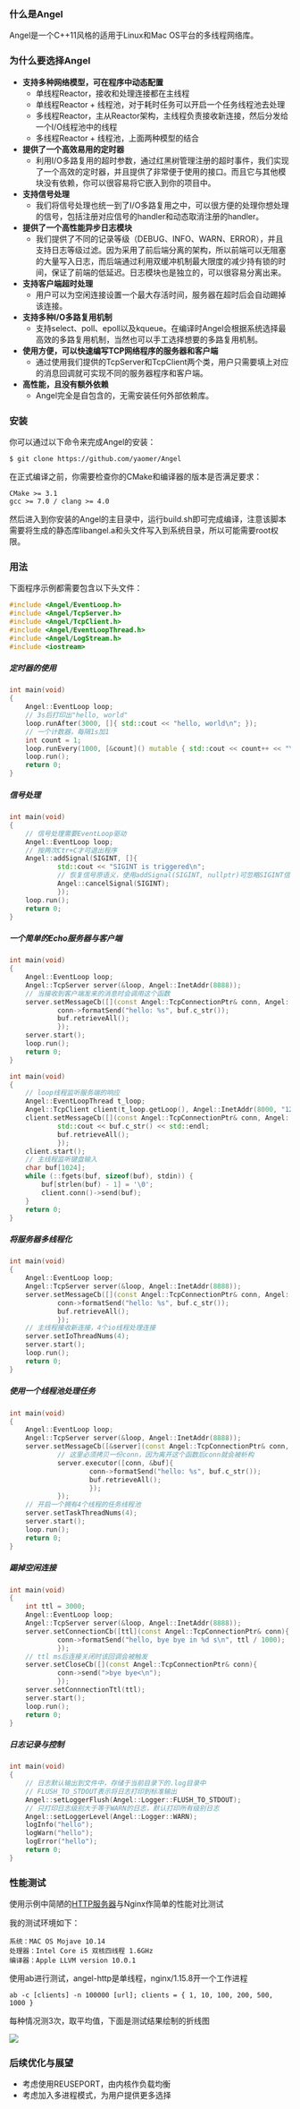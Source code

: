 ### 什么是Angel 
Angel是一个C++11风格的适用于Linux和Mac OS平台的多线程网络库。

### 为什么要选择Angel 
+ **支持多种网络模型，可在程序中动态配置**
    + 单线程Reactor，接收和处理连接都在主线程
    + 单线程Reactor + 线程池，对于耗时任务可以开启一个任务线程池去处理
    + 多线程Reactor，主从Reactor架构，主线程负责接收新连接，然后分发给一个I/O线程池中的线程
    + 多线程Reactor + 线程池，上面两种模型的结合
+ **提供了一个高效易用的定时器**
    + 利用I/O多路复用的超时参数，通过红黑树管理注册的超时事件，我们实现了一个高效的定时器，并且提供了非常便于使用的接口。而且它与其他模块没有依赖，你可以很容易将它嵌入到你的项目中。
+ **支持信号处理**
    + 我们将信号处理也统一到了I/O多路复用之中，可以很方便的处理你想处理的信号，包括注册对应信号的handler和动态取消注册的handler。
+ **提供了一个高性能异步日志模块**
    + 我们提供了不同的记录等级（DEBUG、INFO、WARN、ERROR），并且支持日志等级过滤。因为采用了前后端分离的架构，所以前端可以无阻塞的大量写入日志，而后端通过利用双缓冲机制最大限度的减少持有锁的时间，保证了前端的低延迟。日志模块也是独立的，可以很容易分离出来。
+ **支持客户端超时处理**
    + 用户可以为空闲连接设置一个最大存活时间，服务器在超时后会自动踢掉该连接。
+ **支持多种I/O多路复用机制**
    + 支持select、poll、epoll以及kqueue。在编译时Angel会根据系统选择最高效的多路复用机制，当然也可以手工选择想要的多路复用机制。
+ **使用方便，可以快速编写TCP网络程序的服务器和客户端**
    + 通过使用我们提供的TcpServer和TcpClient两个类，用户只需要填上对应的消息回调就可实现不同的服务器程序和客户端。
+ **高性能，且没有额外依赖**
    + Angel完全是自包含的，无需安装任何外部依赖库。

### 安装
你可以通过以下命令来完成Angel的安装：
```
$ git clone https://github.com/yaomer/Angel
```
在正式编译之前，你需要检查你的CMake和编译器的版本是否满足要求：
```
CMake >= 3.1
gcc >= 7.0 / clang >= 4.0
```
然后进入到你安装的Angel的主目录中，运行build.sh即可完成编译，注意该脚本需要将生成的静态库libangel.a和头文件写入到系统目录，所以可能需要root权限。

### 用法
下面程序示例都需要包含以下头文件：
```cpp
#include <Angel/EventLoop.h>
#include <Angel/TcpServer.h>
#include <Angel/TcpClient.h>
#include <Angel/EventLoopThread.h>
#include <Angel/LogStream.h>
#include <iostream>
```
##### 定时器的使用
```cpp
int main(void)
{
    Angel::EventLoop loop;
    // 3s后打印出"hello, world"
    loop.runAfter(3000, []{ std::cout << "hello, world\n"; });
    // 一个计数器，每隔1s加1
    int count = 1;
    loop.runEvery(1000, [&count]() mutable { std::cout << count++ << "\n"; });
    loop.run();
    return 0;
}
```
##### 信号处理
```cpp
int main(void)
{
    // 信号处理需要EventLoop驱动
    Angel::EventLoop loop;
    // 按两次Ctr+C才可退出程序
    Angel::addSignal(SIGINT, []{
            std::cout << "SIGINT is triggered\n";
            // 恢复信号原语义，使用addSignal(SIGINT, nullptr)可忽略SIGINT信号
            Angel::cancelSignal(SIGINT);
            });
    loop.run();
    return 0;
}
```
##### 一个简单的Echo服务器与客户端
```cpp
int main(void)
{
    Angel::EventLoop loop;
    Angel::TcpServer server(&loop, Angel::InetAddr(8888));
    // 当接收到客户端发来的消息时会调用这个函数
    server.setMessageCb([](const Angel::TcpConnectionPtr& conn, Angel::Buffer& buf){
            conn->formatSend("hello: %s", buf.c_str());
            buf.retrieveAll();
            });
    server.start();
    loop.run();
    return 0;
}
```
```cpp
int main(void)
{
    // loop线程监听服务端的响应
    Angel::EventLoopThread t_loop;
    Angel::TcpClient client(t_loop.getLoop(), Angel::InetAddr(8000, "127.0.0.1"));
    client.setMessageCb([](const Angel::TcpConnectionPtr& conn, Angel::Buffer& buf){
            std::cout << buf.c_str() << std::endl;
            buf.retrieveAll();
            });
    client.start();
    // 主线程监听键盘输入
    char buf[1024];
    while (::fgets(buf, sizeof(buf), stdin)) {
        buf[strlen(buf) - 1] = '\0';
        client.conn()->send(buf);
    }
    return 0;
}
```
##### 将服务器多线程化
```cpp
int main(void)
{
    Angel::EventLoop loop;
    Angel::TcpServer server(&loop, Angel::InetAddr(8888));
    server.setMessageCb([](const Angel::TcpConnectionPtr& conn, Angel::Buffer& buf){
            conn->formatSend("hello: %s", buf.c_str());
            buf.retrieveAll();
            });
    // 主线程接收新连接，4个io线程处理连接
    server.setIoThreadNums(4);
    server.start();
    loop.run();
    return 0;
}
```
##### 使用一个线程池处理任务
```cpp
int main(void)
{
    Angel::EventLoop loop;
    Angel::TcpServer server(&loop, Angel::InetAddr(8888));
    server.setMessageCb([&server](const Angel::TcpConnectionPtr& conn, Angel::Buffer& buf){
            // 这里必须拷贝一份conn，因为离开这个函数后conn就会被析构
            server.executor([conn, &buf]{
                    conn->formatSend("hello: %s", buf.c_str());
                    buf.retrieveAll();
                    });
            });
    // 开启一个拥有4个线程的任务线程池
    server.setTaskThreadNums(4);
    server.start();
    loop.run();
    return 0;
}
```
##### 踢掉空闲连接
```cpp
int main(void)
{
    int ttl = 3000;
    Angel::EventLoop loop;
    Angel::TcpServer server(&loop, Angel::InetAddr(8888));
    server.setConnectionCb([ttl](const Angel::TcpConnectionPtr& conn){
            conn->formatSend("hello, bye bye in %d s\n", ttl / 1000);
            });
    // ttl ms后连接关闭时该回调会被触发
    server.setCloseCb([](const Angel::TcpConnectionPtr& conn){
            conn->send(">bye bye<\n");
            });
    server.setConnnectionTtl(ttl);
    server.start();
    loop.run();
    return 0;
}
```
##### 日志记录与控制
```cpp
int main(void)
{
    // 日志默认输出到文件中，存储于当前目录下的.log目录中
    // FLUSH_TO_STDOUT表示将日志打印到标准输出
    Angel::setLoggerFlush(Angel::Logger::FLUSH_TO_STDOUT);
    // 只打印日志级别大于等于WARN的日志，默认打印所有级别日志
    Angel::setLoggerLevel(Angel::Logger::WARN);
    logInfo("hello");
    logWarn("hello");
    logError("hello");
    return 0;
}
```
### 性能测试
使用示例中简陋的[HTTP服务器](https://github.com/yaomer/Angel/tree/master/examples/http)与Nginx作简单的性能对比测试

我的测试环境如下：
```
系统：MAC OS Mojave 10.14
处理器：Intel Core i5 双核四线程 1.6GHz
编译器：Apple LLVM version 10.0.1
```
使用ab进行测试，angel-http是单线程，nginx/1.15.8开一个工作进程
```
ab -c [clients] -n 100000 [url]; clients = { 1, 10, 100, 200, 500, 1000 }
```
每种情况测3次，取平均值，下面是测试结果绘制的折线图

![](https://github.com/yaomer/pictures/blob/master/webbench.png?raw=true)

### 后续优化与展望
+ 考虑使用REUSEPORT，由内核作负载均衡
+ 考虑加入多进程模式，为用户提供更多选择
